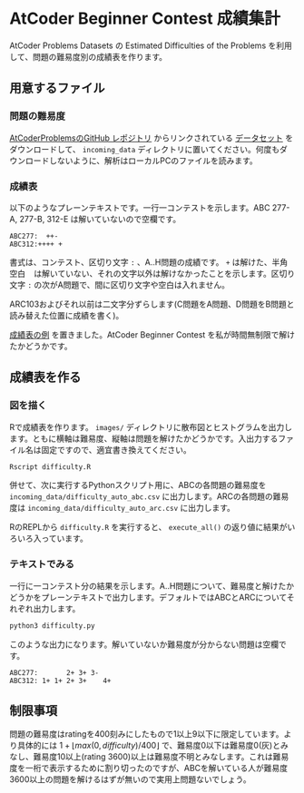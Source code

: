 # AtCoder Beginner Contest 成績集計

AtCoder Problems Datasets の Estimated Difficulties of the Problems を利用して、問題の難易度別の成績表を作ります。

## 用意するファイル

### 問題の難易度

[AtCoderProblemsのGitHub レポジトリ](https://github.com/kenkoooo/AtCoderProblems/blob/master/doc/api.md) からリンクされている [データセット](https://kenkoooo.com/atcoder/resources/problem-models.json) をダウンロードして、 `incoming_data` ディレクトリに置いてください。何度もダウンロードしないように、解析はローカルPCのファイルを読みます。

### 成績表

以下のようなプレーンテキストです。一行一コンテストを示します。ABC 277-A, 277-B, 312-E は解いていないので空欄です。

```
ABC277:  ++-
ABC312:++++ +
```

書式は、コンテスト、区切り文字 `:` 、A..H問題の成績です。 `+` は解けた、半角空白 ` ` は解いていない、それの文字以外は解けなかったことを示します。区切り文字 `:` の次がA問題で、間に区切り文字や空白は入れません。

ARC103およびそれ以前は二文字分ずらします(C問題をA問題、D問題をB問題と読み替えた位置に成績を書く)。

[成績表の例](results/results.txt) を置きました。AtCoder Beginner Contest を私が時間無制限で解けたかどうかです。

## 成績表を作る

### 図を描く

Rで成績表を作ります。 `images/` ディレクトリに散布図とヒストグラムを出力します。ともに横軸は難易度、縦軸は問題を解けたかどうかです。入出力するファイル名は固定ですので、適宜書き換えてください。

```bash
Rscript difficulty.R
```

併せて、次に実行するPythonスクリプト用に、ABCの各問題の難易度を `incoming_data/difficulty_auto_abc.csv` に出力します。ARCの各問題の難易度は `incoming_data/difficulty_auto_arc.csv` に出力します。

RのREPLから `difficulty.R` を実行すると、 `execute_all()` の返り値に結果がいろいろ入っています。

### テキストでみる

一行に一コンテスト分の結果を示します。A..H問題について、難易度と解けたかどうかをプレーンテキストで出力します。デフォルトではABCとARCについてそれぞれ出力します。

```bash
python3 difficulty.py
```

このような出力になります。解いていないか難易度が分からない問題は空欄です。

```
ABC277:       2+ 3+ 3-
ABC312: 1+ 1+ 2+ 3+    4+
```

## 制限事項

問題の難易度はratingを400刻みにしたもので1以上9以下に限定しています。より具体的には $1 + \lfloor max(0, difficulty) / 400 \rfloor$ で、難易度0以下は難易度0(灰)とみなし、難易度10以上(rating 3600)以上は難易度不明とみなします。これは難易度を一桁で表示するために割り切ったのですが、ABCを解いている人が難易度3600以上の問題を解けるはずが無いので実用上問題ないでしょう。
